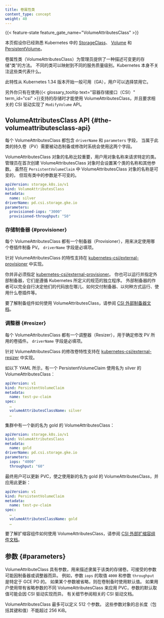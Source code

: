 ```yaml
---
title: 卷属性类
content_type: concept
weight: 40
---
```

<!--
reviewers:
- msau42
- xing-yang
title: Volume Attributes Classes
content_type: concept
weight: 40
-->

<!-- overview -->

{{< feature-state feature_gate_name="VolumeAttributesClass" >}}

<!--
This page assumes that you are familiar with [StorageClasses](/docs/concepts/storage/storage-classes/),
[volumes](/docs/concepts/storage/volumes/) and [PersistentVolumes](/docs/concepts/storage/persistent-volumes/)
in Kubernetes.
-->
本页假设你已经熟悉 Kubernetes 中的 [StorageClass](/zh-cn/docs/concepts/storage/storage-classes/)、
[Volume](/zh-cn/docs/concepts/storage/volumes/) 和
[PersistentVolume](/zh-cn/docs/concepts/storage/persistent-volumes/)。

<!-- body -->

<!--
A VolumeAttributesClass provides a way for administrators to describe the mutable
"classes" of storage they offer. Different classes might map to different quality-of-service levels.
Kubernetes itself is un-opinionated about what these classes represent.

This feature is generally available (GA) as of version 1.34, and users have the option to disable it.
-->
卷属性类（VolumeAttributesClass）为管理员提供了一种描述可变更的存储“类”的方法。
不同的类可以映射到不同的服务质量级别。Kubernetes 本身不关注这些类代表什么。

此特性从 Kubernetes 1.34 版本开始一般可用（GA），用户可以选择禁用它。

<!--
You can also only use VolumeAttributesClasses with storage backed by
{{< glossary_tooltip text="Container Storage Interface" term_id="csi" >}}, and only where the
relevant CSI driver implements the `ModifyVolume` API.
-->
另外你只有在使用{{< glossary_tooltip text="容器存储接口（CSI）" term_id="csi" >}}支持的存储时才能使用
VolumeAttributesClass，并且要求相关的 CSI 驱动实现了 `ModifyVolume` API。

<!--
## The VolumeAttributesClass API

Each VolumeAttributesClass contains the `driverName` and `parameters`, which are
used when a PersistentVolume (PV) belonging to the class needs to be dynamically provisioned
or modified.

The name of a VolumeAttributesClass object is significant and is how users can request a particular class.
Administrators set the name and other parameters of a class when first creating VolumeAttributesClass objects.
While the name of a VolumeAttributesClass object in a `PersistentVolumeClaim` is mutable, the parameters in an existing class are immutable.
-->
## VolumeAttributesClass API   {#the-volumeattributesclass-api}

每个 VolumeAttributesClass 都包含 `driverName` 和 `parameters` 字段，
当属于此类的持久卷（PV）需要被动态制备或修改时系统会使用这两个字段。

VolumeAttributesClass 对象的名称比较重要，用户用对象名称来请求特定的类。
管理员在首次创建 VolumeAttributesClass 对象时会设置某个类的名称和其他参数。
虽然在 `PersistentVolumeClaim` 中 VolumeAttributesClass 对象的名称是可变的，
但现有类中的参数是不可变的。

```yaml
apiVersion: storage.k8s.io/v1
kind: VolumeAttributesClass
metadata:
  name: silver
driverName: pd.csi.storage.gke.io
parameters:
  provisioned-iops: "3000"
  provisioned-throughput: "50" 
```

<!--
### Provisioner

Each VolumeAttributesClass has a provisioner that determines what volume plugin is used for
provisioning PVs. The field `driverName` must be specified. 

The feature support for VolumeAttributesClass is implemented in
[kubernetes-csi/external-provisioner](https://github.com/kubernetes-csi/external-provisioner).
-->
### 存储制备器   {#provisioner}

每个 VolumeAttributesClass 都有一个制备器（Provisioner），用来决定使用哪个卷插件制备 PV。
`driverName` 字段是必填项。

针对 VolumeAttributesClass 的特性支持在
[kubernetes-csi/external-provisioner](https://github.com/kubernetes-csi/external-provisioner) 中实现。

<!--
You are not restricted to specifying the [kubernetes-csi/external-provisioner](https://github.com/kubernetes-csi/external-provisioner).
You can also run and specify external provisioners,
which are independent programs that follow a specification defined by Kubernetes.
Authors of external provisioners have full discretion over where their code lives, how
the provisioner is shipped, how it needs to be run, what volume plugin it uses, etc.
-->
你并非必须指定 [kubernetes-csi/external-provisioner](https://github.com/kubernetes-csi/external-provisioner)。
你也可以运行并指定外部制备器，它们是遵循 Kubernetes 所定义的规范的独立程序。
外部制备器的作者可以完全自行决定他们的代码放在哪儿、如何交付制备器、以何种方式运行、使用什么卷插件等。

<!--
To understand how the provisioner works with VolumeAttributesClass, refer to 
the [CSI external-provisioner documentation](https://kubernetes-csi.github.io/docs/external-provisioner.html).
-->
要了解制备组件如何使用 VolumeAttributesClass，请参阅 
[CSI 外部制备器文档](https://kubernetes-csi.github.io/docs/external-provisioner.html)。

<!--
### Resizer

Each VolumeAttributesClass has a resizer that determines what volume plugin is used
for modifying PVs. The field `driverName` must be specified. 

The modifying volume feature support for VolumeAttributesClass is implemented in
[kubernetes-csi/external-resizer](https://github.com/kubernetes-csi/external-resizer).

For example, an existing PersistentVolumeClaim is using a VolumeAttributesClass named silver:
-->
### 调整器   {#resizer}

每个 VolumeAttributesClass 都有一个调整器（Resizer），用于确定修改 PV 所用的卷插件。
`driverName` 字段是必填项。

针对 VolumeAttributesClass 的修改卷特性支持在
[kubernetes-csi/external-resizer](https://github.com/kubernetes-csi/external-resizer) 中实现。

如以下 YAML 所示，有一个 PersistentVolumeClaim 使用名为 silver 的 VolumeAttributesClass：

```yaml
apiVersion: v1
kind: PersistentVolumeClaim
metadata:
  name: test-pv-claim
spec:
  …
  volumeAttributesClassName: silver
  …
```

<!--
A new VolumeAttributesClass gold is available in the cluster:
-->
集群中有一个新的名为 gold 的 VolumeAttributesClass：

```yaml
apiVersion: storage.k8s.io/v1
kind: VolumeAttributesClass
metadata:
  name: gold
driverName: pd.csi.storage.gke.io
parameters:
  iops: "4000"
  throughput: "60"
```

<!--
The end user can update the PVC with the new VolumeAttributesClass gold and apply:
-->
最终用户可以更新 PVC，使之使用新的名为 gold 的 VolumeAttributesClass，并应用此更新：

```yaml
apiVersion: v1
kind: PersistentVolumeClaim
metadata:
  name: test-pv-claim
spec:
  …
  volumeAttributesClassName: gold
  …
```

<!--
To understand how the resizer works with VolumeAttributesClass, refer to 
the [CSI external-resizer documentation](https://kubernetes-csi.github.io/docs/external-resizer.html).
-->
要了解扩缩容组件如何使用 VolumeAttributesClass，请参阅 
[CSI 外部扩缩容组件文档](https://kubernetes-csi.github.io/docs/external-resizer.html)。

<!--
## Parameters

VolumeAttributeClasses have parameters that describe volumes belonging to them. Different parameters may be accepted
depending on the provisioner or the resizer. For example, the value `4000`, for the parameter `iops`,
and the parameter `throughput` are specific to GCE PD.
When a parameter is omitted, the default is used at volume provisioning.
If a user applies the PVC with a different VolumeAttributesClass with omitted parameters, the default value of
the parameters may be used depending on the CSI driver implementation.
Please refer to the related CSI driver documentation for more details.
-->
## 参数   {#parameters}

VolumeAttributeClass 具有参数，用来描述隶属于该类的存储卷。可接受的参数可能因制备器或调整器而异。
例如，参数 `iops` 的取值 `4000` 和参数 `throughput` 是特定于 GCE PD 的。
如果某个参数被省略，则在卷制备时使用默认值。
如果用户使用带有省略参数的不同 VolumeAttributesClass 来应用 PVC，参数的默认取值可能会因 CSI 驱动实现而异。
有关细节参阅相关的 CSI 驱动文档。

<!--
There can be at most 512 parameters defined for a VolumeAttributesClass.
The total length of the parameters object including its keys and values cannot exceed 256 KiB.
-->
VolumeAttributesClass 最多可以定义 512 个参数。
这些参数对象的总长度（包括其键和值）不能超过 256 KiB。
